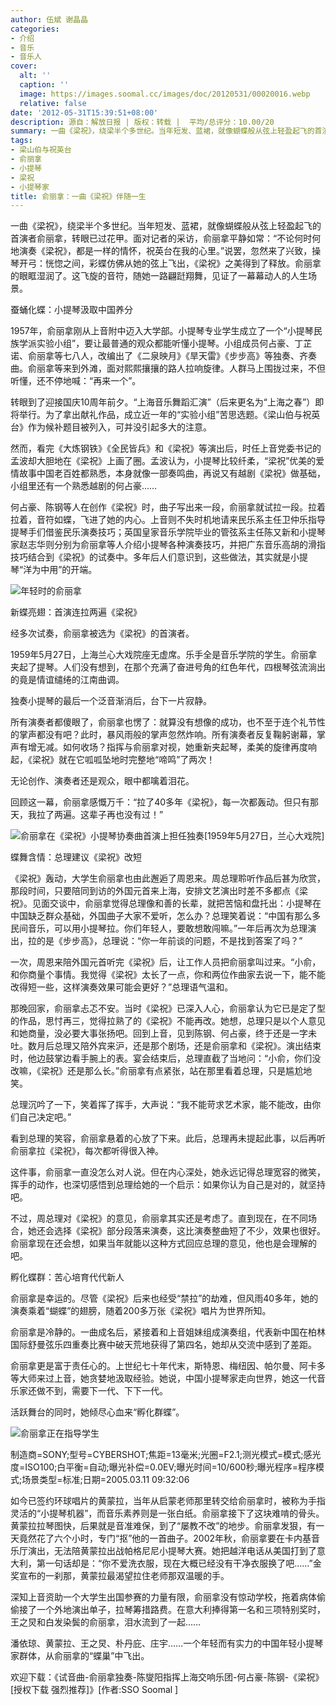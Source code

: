 ```yaml
---
author: 伍斌 谢晶晶
categories:
- 介绍
- 音乐
- 音乐人
cover:
  alt: ''
  caption: ''
  image: https://images.soomal.cc/images/doc/20120531/00020016.webp
  relative: false
date: '2012-05-31T15:39:51+08:00'
description: 源自：解放日报 | 版权：转载 |  平均/总评分：10.00/20
summary: 一曲《梁祝》，绕梁半个多世纪。当年短发、蓝裙，就像蝴蝶般从弦上轻盈起飞的首演者俞丽拿，转眼已过花甲。面对记者的采访，俞丽拿平静如常：“不论何时何地演奏《梁祝》，都是一样的情怀，祝英台在我的心里。”说罢，忽然来了兴致，操琴开弓：恍惚之间，彩蝶仿佛从她的弦上飞出，《梁祝》之美得到了释放……
tags:
- 梁山伯与祝英台
- 俞丽拿
- 小提琴
- 梁祝
- 小提琴家
title: 俞丽拿：一曲《梁祝》伴随一生
---
```


一曲《梁祝》，绕梁半个多世纪。当年短发、蓝裙，就像蝴蝶般从弦上轻盈起飞的首演者俞丽拿，转眼已过花甲。面对记者的采访，俞丽拿平静如常：“不论何时何地演奏《梁祝》，都是一样的情怀，祝英台在我的心里。”说罢，忽然来了兴致，操琴开弓：恍惚之间，彩蝶仿佛从她的弦上飞出，《梁祝》之美得到了释放。俞丽拿的眼眶湿润了。这飞旋的音符，随她一路翩跹翔舞，见证了一幕幕动人的人生场景。

蚕蛹化蝶：小提琴汲取中国养分

1957年，俞丽拿刚从上音附中迈入大学部。小提琴专业学生成立了一个“小提琴民族学派实验小组”，要让最普通的观众都能听懂小提琴。小组成员何占豪、丁芷诺、俞丽拿等七八人，改编出了《二泉映月》《旱天雷》《步步高》等独奏、齐奏曲。俞丽拿等来到外滩，面对熙熙攘攘的路人拉响旋律。人群马上围拢过来，不但听懂，还不停地喊：“再来一个”。

转眼到了迎接国庆10周年前夕。“上海音乐舞蹈汇演”（后来更名为“上海之春”）即将举行。为了拿出献礼作品，成立近一年的“实验小组”苦思选题。《梁山伯与祝英台》作为候补题目被列入，可并没引起多大的注意。

然而，看完《大炼钢铁》《全民皆兵》和《梁祝》等演出后，时任上音党委书记的孟波却大胆地在《梁祝》上画了圈。孟波认为，小提琴比较纤柔，“梁祝”优美的爱情故事中国老百姓都熟悉，本身就像一部奏鸣曲，再说又有越剧《梁祝》做基础，小组里还有一个熟悉越剧的何占豪……

何占豪、陈钢等人在创作《梁祝》时，曲子写出来一段，俞丽拿就试拉一段。拉着拉着，音符如蝶，飞进了她的内心。上音则不失时机地请来民乐系主任卫仲乐指导提琴手们借鉴民乐演奏技巧；英国皇家音乐学院毕业的管弦系主任陈又新和小提琴家赵志华则分别为俞丽拿等人介绍小提琴各种演奏技巧，并把广东音乐高胡的滑指技巧结合到《梁祝》的试奏中。多年后人们意识到，这些做法，其实就是小提琴“洋为中用”的开端。

![年轻时的俞丽拿](https://images.soomal.cc/images/doc/20120531/00020016.webp)





新蝶亮翅：首演连拉两遍《梁祝》

经多次试奏，俞丽拿被选为《梁祝》的首演者。

1959年5月27日，上海兰心大戏院座无虚席。乐手全是音乐学院的学生。俞丽拿夹起了提琴。人们没有想到，在那个充满了奋进号角的红色年代，四根琴弦流淌出的竟是情谊缱绻的江南曲调。

独奏小提琴的最后一个泛音渐消后，台下一片寂静。

所有演奏者都傻眼了，俞丽拿也愣了：就算没有想像的成功，也不至于连个礼节性的掌声都没有吧？此时，暴风雨般的掌声忽然炸响。所有演奏者反复鞠躬谢幕，掌声有增无减。如何收场？指挥与俞丽拿对视，她重新夹起琴，柔美的旋律再度响起，《梁祝》就在它呱呱坠地时完整地“啼鸣”了两次！

无论创作、演奏者还是观众，眼中都噙着泪花。

回顾这一幕，俞丽拿感慨万千：“拉了40多年《梁祝》，每一次都轰动。但只有那天，我拉了两遍。这辈子再也没有过！”

![俞丽拿在《梁祝》小提琴协奏曲首演上担任独奏[1959年5月27日，兰心大戏院]](https://images.soomal.cc/images/doc/20120529/00019947.webp)





蝶舞含情：总理建议《梁祝》改短

《梁祝》轰动，大学生俞丽拿也由此邂逅了周恩来。周总理聆听作品后甚为欣赏，那段时间，只要陪同到访的外国元首来上海，安排文艺演出时差不多都点《梁祝》。见面交谈中，俞丽拿觉得总理像和善的长辈，就把苦恼和盘托出：小提琴在中国缺乏群众基础，外国曲子大家不爱听，怎么办？总理笑着说：“中国有那么多民间音乐，可以用小提琴拉。你们年轻人，要敢想敢闯嘛。”一年后再次为总理演出，拉的是《步步高》，总理说：“你一年前谈的问题，不是找到答案了吗？”

一次，周恩来陪外国元首听完《梁祝》后，让工作人员把俞丽拿叫过来。“小俞，和你商量个事情。我觉得《梁祝》太长了一点，你和两位作曲家去说一下，能不能改得短一些，这样演奏效果可能会更好？”总理语气温和。

那晚回家，俞丽拿忐忑不安。当时《梁祝》已深入人心，俞丽拿认为它已是定了型的作品，思忖再三，觉得拉熟了的《梁祝》不能再改。她想，总理只是以个人意见和她商量，没必要大事张扬吧。回到上音，见到陈钢、何占豪，终于还是一字未吐。数月后总理又陪外宾来沪，还是那个剧场，还是俞丽拿和《梁祝》。演出结束时，他边鼓掌边看手腕上的表。宴会结束后，总理直截了当地问：“小俞，你们没改嘛，《梁祝》还是那么长。”俞丽拿有点紧张，站在那里看着总理，只是尴尬地笑。

总理沉吟了一下，笑着挥了挥手，大声说：“我不能苛求艺术家，能不能改，由你们自己决定吧。”

看到总理的笑容，俞丽拿悬着的心放了下来。此后，总理再未提起此事，以后再听俞丽拿拉《梁祝》，每次都听得很入神。

这件事，俞丽拿一直没怎么对人说。但在内心深处，她永远记得总理宽容的微笑，挥手的动作，也深切感悟到总理给她的一个启示：如果你认为自己是对的，就坚持吧。

不过，周总理对《梁祝》的意见，俞丽拿其实还是考虑了。直到现在，在不同场合，她还会选择《梁祝》部分段落来演奏，这比演奏整曲短了不少，效果也很好。俞丽拿现在还会想，如果当年就能以这种方式回应总理的意见，他也是会理解的吧。

孵化蝶群：苦心培育代代新人

俞丽拿是幸运的。尽管《梁祝》后来也经受“禁拉”的劫难，但风雨40多年，她的演奏乘着“蝴蝶”的翅膀，随着200多万张《梁祝》唱片为世界所知。

俞丽拿是冷静的。一曲成名后，紧接着和上音姐妹组成演奏组，代表新中国在柏林国际舒曼弦乐四重奏比赛中破天荒地获得了第四名，她却从交流中感到了差距。

俞丽拿更是富于责任心的。上世纪七十年代末，斯特恩、梅纽因、帕尔曼、阿卡多等大师来过上音，她贪婪地汲取经验。她说，中国小提琴家走向世界，她这一代音乐家还做不到，需要下一代、下下一代。

活跃舞台的同时，她倾尽心血来“孵化群蝶”。

![俞丽拿正在指导学生](https://images.soomal.cc/images/doc/20120531/00020015.webp)

制造商=SONY;型号=CYBERSHOT;焦距=13毫米;光圈=F2.1;测光模式=模式;感光度=ISO100;白平衡=自动;曝光补偿=0.0EV;曝光时间=10/600秒;曝光程序=程序模式;场景类型=标准;日期=2005.03.11 09:32:06



如今已签约环球唱片的黄蒙拉，当年从启蒙老师那里转交给俞丽拿时，被称为手指灵活的“小提琴机器”，而音乐素养则是一张白纸。俞丽拿接下了这块难啃的骨头。黄蒙拉拉琴图快，后果就是音准难保，到了“屡教不改”的地步。俞丽拿发狠，有一天竟然花了六个小时，专门“抠”他的一首曲子。2002年秋，俞丽拿要在卡内基音乐厅演出，无法陪黄蒙拉出战帕格尼尼小提琴大赛。她把越洋电话从美国打到了意大利，第一句话却是：“你不爱洗衣服，现在大概已经没有干净衣服换了吧……”金奖宣布的一刹那，黄蒙拉最渴望拉住老师那双温暖的手。

深知上音资助一个大学生出国参赛的力量有限，俞丽拿没有惊动学校，拖着病体偷偷接了一个外地演出单子，拉琴筹措路费。在意大利捧得第一名和三项特别奖时，王之炅和白发染鬓的俞丽拿，泪水流到了一起……

潘依琼、黄蒙拉、王之炅、朴丹庇、庄宇……一个年轻而有实力的中国年轻小提琴家群体，从俞丽拿的“蝶巢”中飞出。

欢迎下载：《试音曲-俞丽拿独奏-陈燮阳指挥上海交响乐团-何占豪-陈钢-《梁祝》 [授权下载 强烈推荐]》[作者:SSO Soomal ]